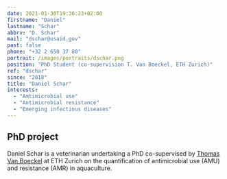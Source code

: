 ```yaml
---
date: 2021-01-30T19:36:23+02:00
firstname: "Daniel"
lastname: "Schar"
abbrv: "D. Schar"
mail: "dschar@usaid.gov"
past: false
phone: "+32 2 650 37 80"
portrait: /images/portraits/dschar.png
position: "PhD Student (co-supervision T. Van Boeckel, ETH Zurich)"
ref: "dschar"
since: "2018"
title: "Daniel Schar"
interests:
  - "Amtimicrobial use"
  - "Antimicrobial resistance"
  - "Emerging infectious diseases"
---
```


## PhD project

Daniel Schar is a veterinarian undertaking a PhD co-supervised by [Thomas Van Boeckel](https://www.brancoweissfellowship.org/thomas-van-boeckel.html) at ETH Zurich on the quantification of antimicrobial use (AMU) and resistance (AMR) in aquaculture.
